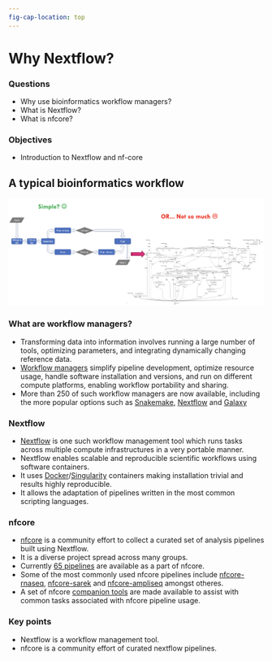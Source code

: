 ```yaml
---
fig-cap-location: top
---
```


# **Why Nextflow?**

<div class="questions">

### **Questions**
- Why use bioinformatics workflow managers?
- What is Nextflow?
- What is nfcore?
</div>  

<div class="objectives">

### **Objectives**
- Introduction to Nextflow and nf-core
</div>  


## **A typical bioinformatics workflow**
![A typical bioinformatics workflow ](/fig/bioinformatics_workflow.png)

### **What are workflow managers?**
- Transforming data into information involves running a large number of tools, optimizing parameters, and integrating dynamically changing reference data.
- [Workflow managers](https://www.nature.com/articles/s41592-021-01254-9)  simplify pipeline development, optimize resource usage, handle software installation and versions, and run on different compute platforms, enabling workflow portability and sharing. 
- More than 250 of such workflow managers are now available, including the more popular options such as [Snakemake](https://snakemake.readthedocs.io/en/stable/), [Nextflow](https://www.nextflow.io/) and [Galaxy](https://galaxyproject.org/learn/advanced-workflow/)


### **Nextflow** 
- [Nextflow](https://www.nextflow.io/) is one such workflow management tool which runs tasks across multiple compute infrastructures in a very portable manner. 
- Nextflow enables scalable and reproducible scientific workflows using software containers. 
- It uses [Docker](https://www.docker.com/)/[Singularity](https://docs.sylabs.io/guides/3.0/user-guide/index.html) containers making installation trivial and results highly reproducible.
- It allows the adaptation of pipelines written in the most common scripting languages.

### **nfcore**
- [nfcore](https://nf-co.re/) is a community effort to collect a curated set of analysis pipelines built using Nextflow.
- It is a diverse project spread across many groups.
- Currently [65 pipelines](https://nf-co.re/pipelines) are available as a part of nfcore.
- Some of the most commonly used nfcore pipelines include [nfcore-rnaseq](https://nf-co.re/rnaseq), [nfcore-sarek](https://nf-co.re/sarek) and [nfcore-ampliseq](https://nf-co.re/ampliseq) amongst otheres.
- A set of nfcore [companion tools](https://nf-co.re/tools/) are made available to assist with common tasks associated with nfcore pipeline usage. 





<div class="keypoints">

### **Key points**

- Nextflow is a workflow management tool.
- nfcore is a community effort of curated nextflow pipelines.
</div>  
